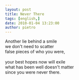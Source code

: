```yaml
---
layout: post
title: Never There
tags: [english,]
date: 2010-01-04 13:23:00
author: pietro
---
```

Another lie behind a smile<br/>we don't need to scatter<br/>false pieces of who you were,<br/><br/>your best hopes now will exile<br/>what has been well doesn't matter<br/>since you were never there.

